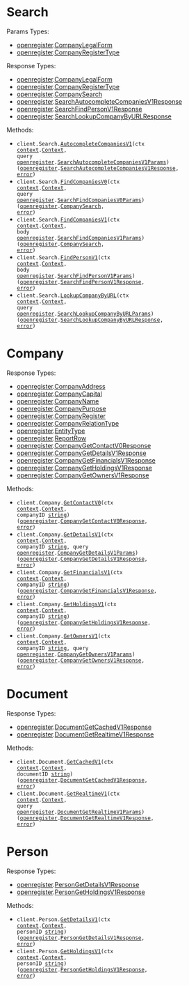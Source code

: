 # Search

Params Types:

- <a href="https://pkg.go.dev/github.com/oregister/openregister-go">openregister</a>.<a href="https://pkg.go.dev/github.com/oregister/openregister-go#CompanyLegalForm">CompanyLegalForm</a>
- <a href="https://pkg.go.dev/github.com/oregister/openregister-go">openregister</a>.<a href="https://pkg.go.dev/github.com/oregister/openregister-go#CompanyRegisterType">CompanyRegisterType</a>

Response Types:

- <a href="https://pkg.go.dev/github.com/oregister/openregister-go">openregister</a>.<a href="https://pkg.go.dev/github.com/oregister/openregister-go#CompanyLegalForm">CompanyLegalForm</a>
- <a href="https://pkg.go.dev/github.com/oregister/openregister-go">openregister</a>.<a href="https://pkg.go.dev/github.com/oregister/openregister-go#CompanyRegisterType">CompanyRegisterType</a>
- <a href="https://pkg.go.dev/github.com/oregister/openregister-go">openregister</a>.<a href="https://pkg.go.dev/github.com/oregister/openregister-go#CompanySearch">CompanySearch</a>
- <a href="https://pkg.go.dev/github.com/oregister/openregister-go">openregister</a>.<a href="https://pkg.go.dev/github.com/oregister/openregister-go#SearchAutocompleteCompaniesV1Response">SearchAutocompleteCompaniesV1Response</a>
- <a href="https://pkg.go.dev/github.com/oregister/openregister-go">openregister</a>.<a href="https://pkg.go.dev/github.com/oregister/openregister-go#SearchFindPersonV1Response">SearchFindPersonV1Response</a>
- <a href="https://pkg.go.dev/github.com/oregister/openregister-go">openregister</a>.<a href="https://pkg.go.dev/github.com/oregister/openregister-go#SearchLookupCompanyByURLResponse">SearchLookupCompanyByURLResponse</a>

Methods:

- <code title="get /v1/autocomplete/company">client.Search.<a href="https://pkg.go.dev/github.com/oregister/openregister-go#SearchService.AutocompleteCompaniesV1">AutocompleteCompaniesV1</a>(ctx <a href="https://pkg.go.dev/context">context</a>.<a href="https://pkg.go.dev/context#Context">Context</a>, query <a href="https://pkg.go.dev/github.com/oregister/openregister-go">openregister</a>.<a href="https://pkg.go.dev/github.com/oregister/openregister-go#SearchAutocompleteCompaniesV1Params">SearchAutocompleteCompaniesV1Params</a>) (<a href="https://pkg.go.dev/github.com/oregister/openregister-go">openregister</a>.<a href="https://pkg.go.dev/github.com/oregister/openregister-go#SearchAutocompleteCompaniesV1Response">SearchAutocompleteCompaniesV1Response</a>, <a href="https://pkg.go.dev/builtin#error">error</a>)</code>
- <code title="get /v0/search/company">client.Search.<a href="https://pkg.go.dev/github.com/oregister/openregister-go#SearchService.FindCompaniesV0">FindCompaniesV0</a>(ctx <a href="https://pkg.go.dev/context">context</a>.<a href="https://pkg.go.dev/context#Context">Context</a>, query <a href="https://pkg.go.dev/github.com/oregister/openregister-go">openregister</a>.<a href="https://pkg.go.dev/github.com/oregister/openregister-go#SearchFindCompaniesV0Params">SearchFindCompaniesV0Params</a>) (<a href="https://pkg.go.dev/github.com/oregister/openregister-go">openregister</a>.<a href="https://pkg.go.dev/github.com/oregister/openregister-go#CompanySearch">CompanySearch</a>, <a href="https://pkg.go.dev/builtin#error">error</a>)</code>
- <code title="post /v1/search/company">client.Search.<a href="https://pkg.go.dev/github.com/oregister/openregister-go#SearchService.FindCompaniesV1">FindCompaniesV1</a>(ctx <a href="https://pkg.go.dev/context">context</a>.<a href="https://pkg.go.dev/context#Context">Context</a>, body <a href="https://pkg.go.dev/github.com/oregister/openregister-go">openregister</a>.<a href="https://pkg.go.dev/github.com/oregister/openregister-go#SearchFindCompaniesV1Params">SearchFindCompaniesV1Params</a>) (<a href="https://pkg.go.dev/github.com/oregister/openregister-go">openregister</a>.<a href="https://pkg.go.dev/github.com/oregister/openregister-go#CompanySearch">CompanySearch</a>, <a href="https://pkg.go.dev/builtin#error">error</a>)</code>
- <code title="post /v1/search/person">client.Search.<a href="https://pkg.go.dev/github.com/oregister/openregister-go#SearchService.FindPersonV1">FindPersonV1</a>(ctx <a href="https://pkg.go.dev/context">context</a>.<a href="https://pkg.go.dev/context#Context">Context</a>, body <a href="https://pkg.go.dev/github.com/oregister/openregister-go">openregister</a>.<a href="https://pkg.go.dev/github.com/oregister/openregister-go#SearchFindPersonV1Params">SearchFindPersonV1Params</a>) (<a href="https://pkg.go.dev/github.com/oregister/openregister-go">openregister</a>.<a href="https://pkg.go.dev/github.com/oregister/openregister-go#SearchFindPersonV1Response">SearchFindPersonV1Response</a>, <a href="https://pkg.go.dev/builtin#error">error</a>)</code>
- <code title="get /v0/search/lookup">client.Search.<a href="https://pkg.go.dev/github.com/oregister/openregister-go#SearchService.LookupCompanyByURL">LookupCompanyByURL</a>(ctx <a href="https://pkg.go.dev/context">context</a>.<a href="https://pkg.go.dev/context#Context">Context</a>, query <a href="https://pkg.go.dev/github.com/oregister/openregister-go">openregister</a>.<a href="https://pkg.go.dev/github.com/oregister/openregister-go#SearchLookupCompanyByURLParams">SearchLookupCompanyByURLParams</a>) (<a href="https://pkg.go.dev/github.com/oregister/openregister-go">openregister</a>.<a href="https://pkg.go.dev/github.com/oregister/openregister-go#SearchLookupCompanyByURLResponse">SearchLookupCompanyByURLResponse</a>, <a href="https://pkg.go.dev/builtin#error">error</a>)</code>

# Company

Response Types:

- <a href="https://pkg.go.dev/github.com/oregister/openregister-go">openregister</a>.<a href="https://pkg.go.dev/github.com/oregister/openregister-go#CompanyAddress">CompanyAddress</a>
- <a href="https://pkg.go.dev/github.com/oregister/openregister-go">openregister</a>.<a href="https://pkg.go.dev/github.com/oregister/openregister-go#CompanyCapital">CompanyCapital</a>
- <a href="https://pkg.go.dev/github.com/oregister/openregister-go">openregister</a>.<a href="https://pkg.go.dev/github.com/oregister/openregister-go#CompanyName">CompanyName</a>
- <a href="https://pkg.go.dev/github.com/oregister/openregister-go">openregister</a>.<a href="https://pkg.go.dev/github.com/oregister/openregister-go#CompanyPurpose">CompanyPurpose</a>
- <a href="https://pkg.go.dev/github.com/oregister/openregister-go">openregister</a>.<a href="https://pkg.go.dev/github.com/oregister/openregister-go#CompanyRegister">CompanyRegister</a>
- <a href="https://pkg.go.dev/github.com/oregister/openregister-go">openregister</a>.<a href="https://pkg.go.dev/github.com/oregister/openregister-go#CompanyRelationType">CompanyRelationType</a>
- <a href="https://pkg.go.dev/github.com/oregister/openregister-go">openregister</a>.<a href="https://pkg.go.dev/github.com/oregister/openregister-go#EntityType">EntityType</a>
- <a href="https://pkg.go.dev/github.com/oregister/openregister-go">openregister</a>.<a href="https://pkg.go.dev/github.com/oregister/openregister-go#ReportRow">ReportRow</a>
- <a href="https://pkg.go.dev/github.com/oregister/openregister-go">openregister</a>.<a href="https://pkg.go.dev/github.com/oregister/openregister-go#CompanyGetContactV0Response">CompanyGetContactV0Response</a>
- <a href="https://pkg.go.dev/github.com/oregister/openregister-go">openregister</a>.<a href="https://pkg.go.dev/github.com/oregister/openregister-go#CompanyGetDetailsV1Response">CompanyGetDetailsV1Response</a>
- <a href="https://pkg.go.dev/github.com/oregister/openregister-go">openregister</a>.<a href="https://pkg.go.dev/github.com/oregister/openregister-go#CompanyGetFinancialsV1Response">CompanyGetFinancialsV1Response</a>
- <a href="https://pkg.go.dev/github.com/oregister/openregister-go">openregister</a>.<a href="https://pkg.go.dev/github.com/oregister/openregister-go#CompanyGetHoldingsV1Response">CompanyGetHoldingsV1Response</a>
- <a href="https://pkg.go.dev/github.com/oregister/openregister-go">openregister</a>.<a href="https://pkg.go.dev/github.com/oregister/openregister-go#CompanyGetOwnersV1Response">CompanyGetOwnersV1Response</a>

Methods:

- <code title="get /v0/company/{company_id}/contact">client.Company.<a href="https://pkg.go.dev/github.com/oregister/openregister-go#CompanyService.GetContactV0">GetContactV0</a>(ctx <a href="https://pkg.go.dev/context">context</a>.<a href="https://pkg.go.dev/context#Context">Context</a>, companyID <a href="https://pkg.go.dev/builtin#string">string</a>) (<a href="https://pkg.go.dev/github.com/oregister/openregister-go">openregister</a>.<a href="https://pkg.go.dev/github.com/oregister/openregister-go#CompanyGetContactV0Response">CompanyGetContactV0Response</a>, <a href="https://pkg.go.dev/builtin#error">error</a>)</code>
- <code title="get /v1/company/{company_id}">client.Company.<a href="https://pkg.go.dev/github.com/oregister/openregister-go#CompanyService.GetDetailsV1">GetDetailsV1</a>(ctx <a href="https://pkg.go.dev/context">context</a>.<a href="https://pkg.go.dev/context#Context">Context</a>, companyID <a href="https://pkg.go.dev/builtin#string">string</a>, query <a href="https://pkg.go.dev/github.com/oregister/openregister-go">openregister</a>.<a href="https://pkg.go.dev/github.com/oregister/openregister-go#CompanyGetDetailsV1Params">CompanyGetDetailsV1Params</a>) (<a href="https://pkg.go.dev/github.com/oregister/openregister-go">openregister</a>.<a href="https://pkg.go.dev/github.com/oregister/openregister-go#CompanyGetDetailsV1Response">CompanyGetDetailsV1Response</a>, <a href="https://pkg.go.dev/builtin#error">error</a>)</code>
- <code title="get /v1/company/{company_id}/financials">client.Company.<a href="https://pkg.go.dev/github.com/oregister/openregister-go#CompanyService.GetFinancialsV1">GetFinancialsV1</a>(ctx <a href="https://pkg.go.dev/context">context</a>.<a href="https://pkg.go.dev/context#Context">Context</a>, companyID <a href="https://pkg.go.dev/builtin#string">string</a>) (<a href="https://pkg.go.dev/github.com/oregister/openregister-go">openregister</a>.<a href="https://pkg.go.dev/github.com/oregister/openregister-go#CompanyGetFinancialsV1Response">CompanyGetFinancialsV1Response</a>, <a href="https://pkg.go.dev/builtin#error">error</a>)</code>
- <code title="get /v1/company/{company_id}/holdings">client.Company.<a href="https://pkg.go.dev/github.com/oregister/openregister-go#CompanyService.GetHoldingsV1">GetHoldingsV1</a>(ctx <a href="https://pkg.go.dev/context">context</a>.<a href="https://pkg.go.dev/context#Context">Context</a>, companyID <a href="https://pkg.go.dev/builtin#string">string</a>) (<a href="https://pkg.go.dev/github.com/oregister/openregister-go">openregister</a>.<a href="https://pkg.go.dev/github.com/oregister/openregister-go#CompanyGetHoldingsV1Response">CompanyGetHoldingsV1Response</a>, <a href="https://pkg.go.dev/builtin#error">error</a>)</code>
- <code title="get /v1/company/{company_id}/owners">client.Company.<a href="https://pkg.go.dev/github.com/oregister/openregister-go#CompanyService.GetOwnersV1">GetOwnersV1</a>(ctx <a href="https://pkg.go.dev/context">context</a>.<a href="https://pkg.go.dev/context#Context">Context</a>, companyID <a href="https://pkg.go.dev/builtin#string">string</a>, query <a href="https://pkg.go.dev/github.com/oregister/openregister-go">openregister</a>.<a href="https://pkg.go.dev/github.com/oregister/openregister-go#CompanyGetOwnersV1Params">CompanyGetOwnersV1Params</a>) (<a href="https://pkg.go.dev/github.com/oregister/openregister-go">openregister</a>.<a href="https://pkg.go.dev/github.com/oregister/openregister-go#CompanyGetOwnersV1Response">CompanyGetOwnersV1Response</a>, <a href="https://pkg.go.dev/builtin#error">error</a>)</code>

# Document

Response Types:

- <a href="https://pkg.go.dev/github.com/oregister/openregister-go">openregister</a>.<a href="https://pkg.go.dev/github.com/oregister/openregister-go#DocumentGetCachedV1Response">DocumentGetCachedV1Response</a>
- <a href="https://pkg.go.dev/github.com/oregister/openregister-go">openregister</a>.<a href="https://pkg.go.dev/github.com/oregister/openregister-go#DocumentGetRealtimeV1Response">DocumentGetRealtimeV1Response</a>

Methods:

- <code title="get /v1/document/{document_id}">client.Document.<a href="https://pkg.go.dev/github.com/oregister/openregister-go#DocumentService.GetCachedV1">GetCachedV1</a>(ctx <a href="https://pkg.go.dev/context">context</a>.<a href="https://pkg.go.dev/context#Context">Context</a>, documentID <a href="https://pkg.go.dev/builtin#string">string</a>) (<a href="https://pkg.go.dev/github.com/oregister/openregister-go">openregister</a>.<a href="https://pkg.go.dev/github.com/oregister/openregister-go#DocumentGetCachedV1Response">DocumentGetCachedV1Response</a>, <a href="https://pkg.go.dev/builtin#error">error</a>)</code>
- <code title="get /v1/document">client.Document.<a href="https://pkg.go.dev/github.com/oregister/openregister-go#DocumentService.GetRealtimeV1">GetRealtimeV1</a>(ctx <a href="https://pkg.go.dev/context">context</a>.<a href="https://pkg.go.dev/context#Context">Context</a>, query <a href="https://pkg.go.dev/github.com/oregister/openregister-go">openregister</a>.<a href="https://pkg.go.dev/github.com/oregister/openregister-go#DocumentGetRealtimeV1Params">DocumentGetRealtimeV1Params</a>) (<a href="https://pkg.go.dev/github.com/oregister/openregister-go">openregister</a>.<a href="https://pkg.go.dev/github.com/oregister/openregister-go#DocumentGetRealtimeV1Response">DocumentGetRealtimeV1Response</a>, <a href="https://pkg.go.dev/builtin#error">error</a>)</code>

# Person

Response Types:

- <a href="https://pkg.go.dev/github.com/oregister/openregister-go">openregister</a>.<a href="https://pkg.go.dev/github.com/oregister/openregister-go#PersonGetDetailsV1Response">PersonGetDetailsV1Response</a>
- <a href="https://pkg.go.dev/github.com/oregister/openregister-go">openregister</a>.<a href="https://pkg.go.dev/github.com/oregister/openregister-go#PersonGetHoldingsV1Response">PersonGetHoldingsV1Response</a>

Methods:

- <code title="get /v1/person/{person_id}">client.Person.<a href="https://pkg.go.dev/github.com/oregister/openregister-go#PersonService.GetDetailsV1">GetDetailsV1</a>(ctx <a href="https://pkg.go.dev/context">context</a>.<a href="https://pkg.go.dev/context#Context">Context</a>, personID <a href="https://pkg.go.dev/builtin#string">string</a>) (<a href="https://pkg.go.dev/github.com/oregister/openregister-go">openregister</a>.<a href="https://pkg.go.dev/github.com/oregister/openregister-go#PersonGetDetailsV1Response">PersonGetDetailsV1Response</a>, <a href="https://pkg.go.dev/builtin#error">error</a>)</code>
- <code title="get /v1/person/{person_id}/holdings">client.Person.<a href="https://pkg.go.dev/github.com/oregister/openregister-go#PersonService.GetHoldingsV1">GetHoldingsV1</a>(ctx <a href="https://pkg.go.dev/context">context</a>.<a href="https://pkg.go.dev/context#Context">Context</a>, personID <a href="https://pkg.go.dev/builtin#string">string</a>) (<a href="https://pkg.go.dev/github.com/oregister/openregister-go">openregister</a>.<a href="https://pkg.go.dev/github.com/oregister/openregister-go#PersonGetHoldingsV1Response">PersonGetHoldingsV1Response</a>, <a href="https://pkg.go.dev/builtin#error">error</a>)</code>
